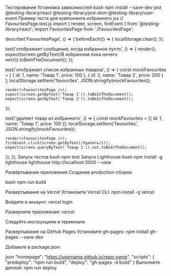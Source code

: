 Тестирование
Установка зависимостей
bash
npm install --save-dev jest @testing-library/react @testing-library/jest-dom @testing-library/user-event
Пример теста для компонента избранного
jsx
// FavouritesPage.test.js
import { render, screen, fireEvent } from '@testing-library/react';
import FavouritesPage from './FavouritesPage';

describe('FavouritesPage', () => {
  beforeEach(() => {
    localStorage.clear();
  });

  test('отображает сообщение, когда избранное пусто', () => {
    render(<FavouritesPage />);
    expect(screen.getByText(/В избранном пока ничего нет/i)).toBeInTheDocument();
  });

  test('отображает список избранных товаров', () => {
    const mockFavourites = [
      { id: 1, name: 'Товар 1', price: 100 },
      { id: 2, name: 'Товар 2', price: 200 }
    ];
    localStorage.setItem('favourites', JSON.stringify(mockFavourites));
    
    render(<FavouritesPage />);
    expect(screen.getByText('Товар 1')).toBeInTheDocument();
    expect(screen.getByText('Товар 2')).toBeInTheDocument();
  });

  test('удаляет товар из избранного', () => {
    const mockFavourites = [{ id: 1, name: 'Товар 1', price: 100 }];
    localStorage.setItem('favourites', JSON.stringify(mockFavourites));
    
    render(<FavouritesPage />);
    fireEvent.click(screen.getByText(/Удалить/i));
    expect(screen.queryByText('Товар 1')).not.toBeInTheDocument();
  });
});
Запуск тестов
bash
npm test
Запуск Lighthouse
bash
npm install -g lighthouse
lighthouse http://localhost:3000 --view

Развёртывание приложения
Создание production-сборки

bash
npm run build

Развертывание на Vercel
Установите Vercel CLI: npm install -g vercel

Войдите в аккаунт: vercel login

Разверните приложение: vercel

Следуйте инструкциям в терминале

Развертывание на GitHub Pages
Установите gh-pages: npm install gh-pages --save-dev

Добавьте в package.json:

json
"homepage": "https://username.github.io/repo-name",
"scripts": {
  "predeploy": "npm run build",
  "deploy": "gh-pages -d build"
}
Выполните деплой: npm run deploy
